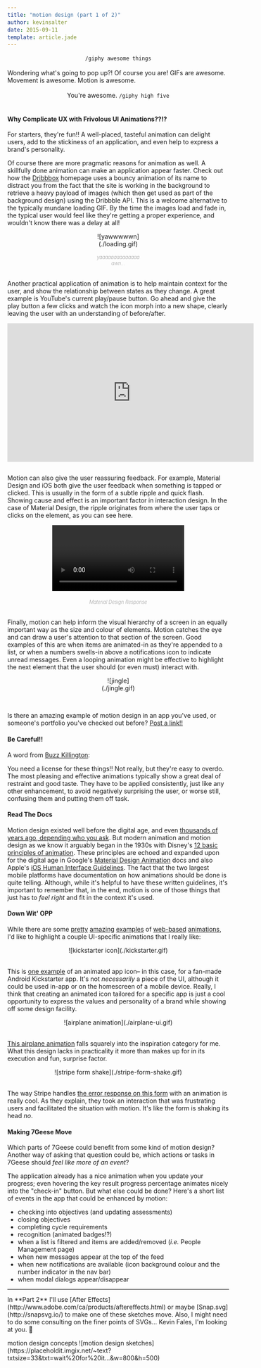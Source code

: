 ```yaml
---
title: "motion design (part 1 of 2)"
author: kevinsalter
date: 2015-09-11
template: article.jade
---
```


<span style="text-align: center; display:block;">`/giphy awesome things`</span>
<br>
Wondering what's going to pop up?!  Of course you are!  GIFs are awesome.  Movement is awesome. Motion is awesome.
<br><br>
<span style="text-align: center; display:block;">You're awesome.  `/giphy high five`</span>
<br>
<span class="more"></span>

#### Why Complicate UX with Frivolous UI Animations??!?

For starters, they're fun!!  A well-placed, tasteful animation can delight users, add to the stickiness of an application, and even help to express a brand's personality.

Of course there are more pragmatic reasons for animation as well.  A skillfully done animation can make an application appear faster.  Check out how the [Dribbbox](http://dribbbox.com/) homepage uses a bouncy animation of its name to distract you from the fact that the site is working in the background to retrieve a heavy payload of images (which then get used as part of the background design) using the Dribbble API.  This is a welcome alternative to the typically mundane loading GIF.  By the time the images load and fade in, the typical user would feel like they're getting a proper experience, and wouldn't know there was a delay at all!

<div style="margin:0 auto;text-align:center;width:100px;">![yawwwwwn](./loading.gif)<em style="font-size:11px;font-weight:200;color:#777;margin:15px 0 30px 0;display:block;">yaaaaaaaaaaaaaaawn...</em></div>

Another practical application of animation is to help maintain context for the user, and show the relationship between states as they change.  A great example is YouTube's current play/pause button.  Go ahead and give the play button a few clicks and watch the icon morph into a new shape, clearly leaving the user with an understanding of before/after.

<div style="margin:0 auto 25px;text-align:center;"><iframe width="560" height="315" src="https://www.youtube.com/embed/TWXZy2dOuBc?rel=0&amp;showinfo=0" frameborder="0" allowfullscreen></iframe></div>

Motion can also give the user reassuring feedback.  For example, Material Design and iOS both give the user feedback when something is tapped or clicked.  This is usually in the form of a subtle ripple and quick flash.  Showing cause and effect is an important factor in interaction design.  In the case of Material Design, the ripple originates from where the user taps or clicks on the element, as you can see here.

<div style="margin:0 auto 25px;text-align:center;width:300px;">
    <video autoplay loop tabindex="0" style="width:300px;">
        <source src="//material-design.storage.googleapis.com/publish/material_v_4/material_ext_publish/0B3T7oTWa3HiFOFFrMHpqN3NMQkU/animation_responsiveinteraction_userinput_materialresponse.webm" type="video/webm">
        <source src="//material-design.storage.googleapis.com/publish/material_v_4/material_ext_publish/0B3T7oTWa3HiFcDFYVWp0QUVGSEE/animation_responsiveinteraction_userinput_materialresponse.mp4" type="video/mp4">
        </video>
    <em style="font-size:11px;font-weight:200;color:#777;margin:15px 0 30px 0;display:block;">Material Design Response</em>
</div>

Finally, motion can help inform the visual hierarchy of a screen in an equally important way as the size and colour of elements.  Motion catches the eye and can draw a user's attention to that section of the screen.  Good examples of this are when items are animated-in as they're appended to a list, or when a numbers swells-in above a notifications icon to indicate unread messages.  Even a looping animation might be effective to highlight the next element that the user should (or even must) interact with.

<div style="margin:0 auto 45px;text-align:center;width:100px;">![jingle](./jingle.gif)</div>

Is there an amazing example of motion design in an app you've used, or someone's portfolio you've checked out before?  [Post a link!!](#disqus_thread)


#### Be Careful!!

A word from [Buzz Killington](https://youtu.be/HgY-xvyIlzY):

You need a license for these things!!  Not really, but they're easy to overdo.  The most pleasing and effective animations typically show a great deal of restraint and good taste.  They have to be applied consistently, just like any other enhancement, to avoid negatively surprising the user, or worse still, confusing them and putting them off task.


#### Read The Docs

Motion design existed well before the digital age, and even [thousands of years ago, depending who you ask](http://news.discovery.com/history/archaeology/prehistoric-movies-120608.htm).  But modern animation and motion design as we know it arguably began in the 1930s with Disney's [12 basic principles of animation](https://vimeo.com/93206523).  These principles are echoed and expanded upon for the digital age in Google's [Material Design Animation](https://www.google.com/design/spec/animation/responsive-interaction.html#responsive-interaction-user-input) docs and also Apple's [iOS Human Interface Guidelines](https://developer.apple.com/library/ios/documentation/UserExperience/Conceptual/MobileHIG/Animation.html#//apple_ref/doc/uid/TP40006556-CH57-SW1).  The fact that the two largest mobile platforms have documentation on how animations should be done is quite telling.  Although, while it's helpful to have these written guidelines, it's important to remember that, in the end, motion is one of those things that just has to _feel right_ and fit in the context it's used.


#### Down Wit' OPP

While there are some [pretty](http://species-in-pieces.com/) [amazing](http://www.apple.com/ca/mac-pro/) [examples](http://codepen.io/juliangarnier/pen/idhuG) of [web-based](https://stripe.com/dashboard/iphone) [animations](https://developer.github.com/program/), I'd like to highlight a couple UI-specific animations that I really like:

<div style="margin:0 auto;text-align:center;width:500px;">![kickstarter icon](./kickstarter.gif)</div><br>

This is [one example](https://dribbble.com/shots/2075475-KickMaterial-Kickstarter-Material-app-icon) of an animated app icon– in this case, for a fan-made Android Kickstarter app.  It's not _necessarily_ a piece of the UI, although it could be used in-app or on the homescreen of a mobile device.  Really, I think that creating an animated icon tailored for a specific app is just a cool opportunity to express the values and personality of a brand while showing off some design facility.

<div style="margin:0 auto;text-align:center;width:500px;">![airplane animation](./airplane-ui.gif)</div><br>

[This airplane animation](https://www.materialup.com/blog/create-material-design-animation) falls squarely into the inspiration category for me.  What this design lacks in practicality it more than makes up for in its execution and fun, surprise factor.

<div style="margin:0 auto;text-align:center;width:500px;">![stripe form shake](./stripe-form-shake.gif)</div><br>

The way Stripe handles [the error response on this form](https://medium.com/bridge-collection/improve-the-payment-experience-with-animations-3d1b0a9b810e) with an animation is really cool.  As they explain, they took an interaction that was frustrating users and facilitated the situation with motion.  It's like the form is shaking its head _no_.


#### Making 7Geese Move

Which parts of 7Geese could benefit from some kind of motion design? Another way of asking that question could be, which actions or tasks in 7Geese should _feel like more of an event_?

The application already has a nice animation when you update your progress; even hovering the key result progress percentage animates nicely into the "check-in" button.  But what else could be done?  Here's a short list of events in the app that could be enhanced by motion:

- checking into objectives (and updating assessments)
- closing objectives
- completing cycle requirements
- recognition (animated badges!?)
- when a list is filtered and items are added/removed (_i.e._ People Management page)
- when new messages appear at the top of the feed
- when new notifications are available (icon background colour and the number indicator in the nav bar)
- when modal dialogs appear/disappear

<hr>
In **Part 2** I'll use [After Effects](http://www.adobe.com/ca/products/aftereffects.html) or maybe [Snap.svg](http://snapsvg.io/) to make one of these sketches move.  Also, I might need to do some consulting on the finer points of SVGs... Kevin Fales, I'm looking at you. 👀
<br>
<p class="article-end"></p>

<span class="annotation">
    motion design concepts
</span>
![motion design sketches](https://placeholdit.imgix.net/~text?txtsize=33&txt=wait%20for%20it...&w=800&h=500)
